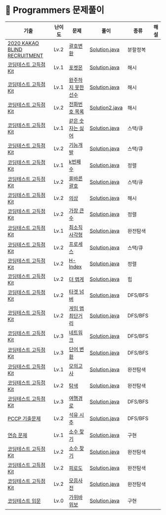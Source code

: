 # 📍 Programmers 문제풀이

| 기출                                                                                                                  | 난이도  | 문제                                                                                  | 풀이                                                                                                                  | 종류      | 해설 |
|---------------------------------------------------------------------------------------------------------------------|------|-------------------------------------------------------------------------------------|---------------------------------------------------------------------------------------------------------------------|---------|----|
| [2020 KAKAO BLIND RECRUITMENT](https://school.programmers.co.kr/learn/challenges?order=recent&page=1&partIds=17214) | Lv.2 | [괄호변환](https://school.programmers.co.kr/learn/courses/30/lessons/60058)             | [Solution.java](KAKAO_BLIND_2020%2F%EA%B4%84%ED%98%B8%EB%B3%80%ED%99%98%2FSolution.java)                            | 분할정복    |    |
| [코딩테스트 고득점 Kit](https://school.programmers.co.kr/learn/challenges?tab=algorithm_practice_kit)                       | Lv.1 | [포켓몬](https://school.programmers.co.kr/learn/courses/30/lessons/1845)               | [Solution.java](LEVEL_1%2F%ED%8F%AC%EC%BC%93%EB%AA%AC%2FSolution.java)                                              | 해시      |    |
| [코딩테스트 고득점 Kit](https://school.programmers.co.kr/learn/challenges?tab=algorithm_practice_kit)                       | Lv.1 | [완주하지 못한 선수](https://school.programmers.co.kr/learn/courses/30/lessons/42576)       | [Solution.java](LEVEL_1%2F%EC%99%84%EC%A3%BC%ED%95%98%EC%A7%80%EB%AA%BB%ED%95%9C%EC%84%A0%EC%88%98%2FSolution.java) | 해시      |    |
| [코딩테스트 고득점 Kit](https://school.programmers.co.kr/learn/challenges?tab=algorithm_practice_kit)                       | Lv.2 | [전화번호 목록](https://school.programmers.co.kr/learn/courses/30/lessons/42577)          | [Solution2.java](LEVEL_2%2F%EC%A0%84%ED%99%94%EB%B2%88%ED%98%B8%EB%AA%A9%EB%A1%9D%2FSolution2.java)                 | 해시      |    |
| [코딩테스트 고득점 Kit](https://school.programmers.co.kr/learn/challenges?tab=algorithm_practice_kit)                       | Lv.1 | [같은 숫자는 싫어](https://school.programmers.co.kr/learn/courses/30/lessons/12906)        | [Solution.java](LEVEL_1%2F%EA%B0%99%EC%9D%80%EC%88%AB%EC%9E%90%EB%8A%94%EC%8B%AB%EC%96%B4%2FSolution.java)          | 스택/큐    |    |
| [코딩테스트 고득점 Kit](https://school.programmers.co.kr/learn/challenges?tab=algorithm_practice_kit)                       | Lv.2 | [기능개발](https://school.programmers.co.kr/learn/courses/30/lessons/42586)             | [Solution.java](LEVEL_2%2F%EA%B8%B0%EB%8A%A5%EA%B0%9C%EB%B0%9C%2FSolution.java)                                     | 스택/큐    |    |
| [코딩테스트 고득점 Kit](https://school.programmers.co.kr/learn/challenges?tab=algorithm_practice_kit)                       | Lv.1 | [k번째수](https://school.programmers.co.kr/learn/courses/30/lessons/42748)             | [Solution.java](LEVEL_1%2FK%EB%B2%88%EC%A7%B8%EC%88%98%2FSolution.java)                                             | 정렬      |    |
| [코딩테스트 고득점 Kit](https://school.programmers.co.kr/learn/challenges?tab=algorithm_practice_kit)                       | Lv.2 | [올바른 괄호](https://school.programmers.co.kr/learn/courses/30/lessons/12909)           | [Solution.java](LEVEL_2%2F%EC%98%AC%EB%B0%94%EB%A5%B8%EA%B4%84%ED%98%B8%2FSolution.java)                            | 스택/큐    |    |
| [코딩테스트 고득점 Kit](https://school.programmers.co.kr/learn/challenges?tab=algorithm_practice_kit)                       | Lv.2 | [의상](https://school.programmers.co.kr/learn/courses/30/lessons/42578?language=java) | [Solution.java](LEVEL_2%2F%EC%9D%98%EC%83%81%2FSolution.java)                                                       | 해시      |    |
| [코딩테스트 고득점 Kit](https://school.programmers.co.kr/learn/challenges?tab=algorithm_practice_kit)                       | Lv.2 | [가장 큰 수](https://school.programmers.co.kr/learn/courses/30/lessons/42746)           | [Solution.java](LEVEL_2%2F%EA%B0%80%EC%9E%A5%ED%81%B0%EC%88%98%2FSolution.java)                                     | 정렬      |    |
| [코딩테스트 고득점 Kit](https://school.programmers.co.kr/learn/challenges?tab=algorithm_practice_kit)                       | Lv.1 | [최소직사각형](https://school.programmers.co.kr/learn/courses/30/lessons/86491)           | [Solution.java](LEVEL_1%2F%EC%B5%9C%EC%86%8C%EC%A7%81%EC%82%AC%EA%B0%81%ED%98%95%2FSolution.java)                   | 완전탐색    |    |
| [코딩테스트 고득점 Kit](https://school.programmers.co.kr/learn/challenges?tab=algorithm_practice_kit)                       | Lv.2 | [프로세스](https://school.programmers.co.kr/learn/courses/30/lessons/42587)             | [Solution.java](LEVEL_2%2F%ED%94%84%EB%A1%9C%EC%84%B8%EC%8A%A4%2FSolution.java)                                     | 스택/큐    |    |
| [코딩테스트 고득점 Kit](https://school.programmers.co.kr/learn/challenges?tab=algorithm_practice_kit)                       | Lv.2 | [H-Index](https://school.programmers.co.kr/learn/courses/30/lessons/42747)          | [Solution.java](LEVEL_2%2FHIndex%2FSolution.java)                                                                   | 정렬      |    |
| [코딩테스트 고득점 Kit](https://school.programmers.co.kr/learn/challenges?tab=algorithm_practice_kit)                       | Lv.2 | [더 맵게](https://school.programmers.co.kr/learn/courses/30/lessons/42626)             | [Solution.java](LEVEL_2%2F%EB%8D%94%EB%A7%B5%EA%B2%8C%2FSolution.java)                                              | 힙       |    |
| [코딩테스트 고득점 Kit](https://school.programmers.co.kr/learn/challenges?tab=algorithm_practice_kit)                       | Lv.2 | [타겟 넘버](https://school.programmers.co.kr/learn/courses/30/lessons/43165)            | [Solution.java](LEVEL_2%2F%ED%83%80%EC%BC%93%EB%84%98%EB%B2%84%2FSolution.java)                                     | DFS/BFS |    |
| [코딩테스트 고득점 Kit](https://school.programmers.co.kr/learn/challenges?tab=algorithm_practice_kit)                       | Lv.2 | [게임 맵 최단거리](https://school.programmers.co.kr/learn/courses/30/lessons/1844)         | [Solution.java](LEVEL_2%2F%EA%B2%8C%EC%9E%84%EB%A7%B5%EC%B5%9C%EB%8B%A8%EA%B1%B0%EB%A6%AC%2FSolution.java)          | DFS/BFS |    |
| [코딩테스트 고득점 Kit](https://school.programmers.co.kr/learn/challenges?tab=algorithm_practice_kit)                       | Lv.3 | [네트워크](https://school.programmers.co.kr/learn/courses/30/lessons/43162)             | [Solution.java](LEVEL_3%2F%EB%84%A4%ED%8A%B8%EC%9B%8C%ED%81%AC%2FSolution.java)                                     | DFS/BFS |    |
| [코딩테스트 고득점 Kit](https://school.programmers.co.kr/learn/challenges?tab=algorithm_practice_kit)                       | Lv.3 | [단어 변환](https://school.programmers.co.kr/learn/courses/30/lessons/43163)            | [Solution.java](LEVEL_3%2F%EB%8B%A8%EC%96%B4%EB%B3%80%ED%99%98%2FSolution.java)                                     | DFS/BFS |    |
| [코딩테스트 고득점 Kit](https://school.programmers.co.kr/learn/challenges?tab=algorithm_practice_kit)                       | Lv.1 | [모의고사](https://school.programmers.co.kr/learn/courses/30/lessons/42840)             | [Solution.java](LEVEL_1%2F%EB%AA%A8%EC%9D%98%EA%B3%A0%EC%82%AC%2FSolution.java)                                     | 완전탐색    |    |
| [코딩테스트 고득점 Kit](https://school.programmers.co.kr/learn/challenges?tab=algorithm_practice_kit)                       | Lv.2 | [탐색](https://school.programmers.co.kr/learn/courses/30/lessons/42842)               | [Solution.java](LEVEL_2%2F%EC%B9%B4%ED%8E%AB%2FSolution.java)                                                       | 완전탐색    |    |
| [코딩테스트 고득점 Kit](https://school.programmers.co.kr/learn/challenges?tab=algorithm_practice_kit)                       | Lv.3 | [여행경로](https://school.programmers.co.kr/learn/courses/30/lessons/43164)             | [Solution.java](LEVEL_3%2F%EC%97%AC%ED%96%89%EA%B2%BD%EB%A1%9C%2FSolution.java)                                     | DFS/BFS |    |
| [PCCP  기출문제](https://school.programmers.co.kr/learn/challenges?order=recent&languages=java&page=1&partIds=56389)    | Lv.2 | [석유 시추](https://school.programmers.co.kr/learn/courses/30/lessons/250136)           | [Solution.java](LEVEL_2%2F%EC%84%9D%EC%9C%A0%EC%8B%9C%EC%B6%94%2FSolution.java)                                     | DFS/BFS |    |
| [연습 문제](https://school.programmers.co.kr/learn/challenges?order=recent&page=1)                                      | Lv.1 | [소수 찾기](https://school.programmers.co.kr/learn/courses/30/lessons/12921)            | [Solution.java](LEVEL_1%2F%EC%86%8C%EC%88%98%EC%B0%BE%EA%B8%B0%2FSolution.java)                                     | 구현      |    |
| [코딩테스트 고득점 Kit](https://school.programmers.co.kr/learn/challenges?tab=algorithm_practice_kit)                       | Lv.2 | [소수 찾기](https://school.programmers.co.kr/learn/courses/30/lessons/42839)            | [Solution.java](LEVEL_2%2F%EC%86%8C%EC%88%98%EC%B0%BE%EA%B8%B0%2FSolution.java)                                     | 완전탐색    |    |
| [코딩테스트 고득점 Kit](https://school.programmers.co.kr/learn/challenges?tab=algorithm_practice_kit)                       | Lv.2 | [피로도](https://school.programmers.co.kr/learn/courses/30/lessons/87946)              | [Solution.java](LEVEL_2%2F%ED%94%BC%EB%A1%9C%EB%8F%84%2FSolution.java)                                              | 완전탐색    |    |
| [코딩테스트 고득점 Kit](https://school.programmers.co.kr/learn/challenges?tab=algorithm_practice_kit)                       | Lv.2 | [모음사전](https://school.programmers.co.kr/learn/courses/30/lessons/84512)             | [Solution.java](LEVEL_2%2F%EB%AA%A8%EC%9D%8C%EC%82%AC%EC%A0%84%2FSolution.java)                                     | 완전탐색    |    |
| [코딩테스트 입문](https://school.programmers.co.kr/learn/challenges/beginner?order=acceptance_desc)                        | Lv.0 | [가위바위보](https://school.programmers.co.kr/learn/courses/30/lessons/120839)           | [Solution.java](LEVEL_0%2F%EA%B0%80%EC%9C%84%EB%B0%94%EC%9C%84%EB%B3%B4%2FSolution.java)                            | 구현      |    |







